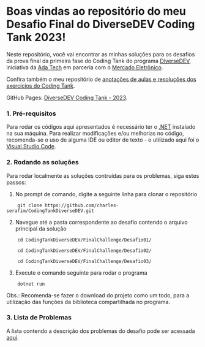 # Boas vindas ao repositório do meu Desafio Final do DiverseDEV Coding Tank 2023!

Neste repositório, você vai encontrar as minhas soluções para os desafios da prova final da primeira fase do Coding Tank do programa [DiverseDEV](https://ada.tech/sou-aluno/programas/mercado-eletronico-diversedev), iniciativa da [Ada Tech](https://ada.tech/) em parceria com o [Mercado Eletrônico](https://www.me.com.br/).

Confira também o meu repositório de [anotações de aulas e resoluções dos exercícios do Coding Tank](https://github.com/AlunosDiverseDEV2023/CodingTank1).

GitHub Pages: [DiverseDEV Coding Tank - 2023](https://alunosdiversedev2023.github.io/CodingTank1/).


### 1. Pré-requisitos

Para rodar os códigos aqui apresentados é necessário ter o [.NET](https://learn.microsoft.com/pt-br/dotnet/core/install/) instalado na sua máquina. Para realizar modificações e/ou melhorias no código, recomenda-se o uso de alguma IDE ou editor de texto - o utilizado aqui foi o [Visual Studio Code](https://code.visualstudio.com/download).


### 2. Rodando as soluções

Para rodar localmente as soluções contruídas para os problemas, siga estes passos:

1. No prompt de comando, digite a seguinte linha para clonar o repositório

``` 
    git clone https://github.com/charles-serafim/CodingTankDiverseDEV.git
```

2. Navegue até a pasta correspondente ao desafio contendo o arquivo principal da solução

``` 
    cd CodingTankDiverseDEV/FinalChallenge/Desafio01/

    cd CodingTankDiverseDEV/FinalChallenge/Desafio02/

    cd CodingTankDiverseDEV/FinalChallenge/Desafio03/
```

3. Execute o comando seguinte para rodar o programa


``` 
    dotnet run
```

Obs.: Recomenda-se fazer o download do projeto como um todo, para a utilização das funções da biblioteca compartilhada no programa.

### 3. Lista de Problemas

A lista contendo a descrição dos problemas do desafio pode ser acessada [aqui](https://github.com/charles-serafim/CodingTankDiverseDEV/blob/main/FinalChallenge/Problems.md).
